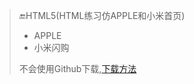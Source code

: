 >🔚HTML5(HTML练习仿APPLE和小米首页)
>* APPLE
>* 小米闪购
>
>不会使用Github下载,<a href="https://github.com/GC-ZF/TG-Learn">下载方法</a>
